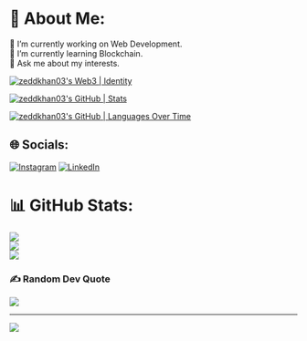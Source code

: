 # 💫 About Me:
🔭 I’m currently working on Web Development.<br>🌱 I’m currently learning Blockchain.<br>💬 Ask me about my interests.<br>

[![zeddkhan03's Web3 | Identity](https://stats.quine.sh/MajesticFires3010/web3?theme=dark)](https://quine.sh)

[![zeddkhan03's GitHub | Stats](https://stats.quine.sh/MajesticFires3010/github?theme=dark)](https://quine.sh)

[![zeddkhan03's GitHub | Languages Over Time](https://stats.quine.sh/MajesticFires3010/languages-over-time?theme=dark)](https://quine.sh)


## 🌐 Socials:
[![Instagram](https://img.shields.io/badge/Instagram-%23E4405F.svg?logo=Instagram&logoColor=white)](https://www.instagram.com/aditya_bhatt3010/) [![LinkedIn](https://img.shields.io/badge/LinkedIn-%230077B5.svg?logo=linkedin&logoColor=white)](https://www.linkedin.com/in/aditya-bhatt-b61868250/) 

# 📊 GitHub Stats:
![](https://github-readme-stats.vercel.app/api?username=MajesticFires3010&theme=radical&hide_border=false&include_all_commits=false&count_private=true)<br/>
![](https://github-readme-streak-stats.herokuapp.com/?user=MajesticFires3010&theme=radical&hide_border=false)<br/>
![](https://github-readme-stats.vercel.app/api/top-langs/?username=MajesticFires3010&theme=radical&hide_border=false&include_all_commits=false&count_private=true&layout=compact)

### ✍️ Random Dev Quote
![](https://quotes-github-readme.vercel.app/api?type=horizontal&theme=radical)

---
[![](https://visitcount.itsvg.in/api?id=Zeddkhan03&icon=0&color=0)](https://visitcount.itsvg.in)
